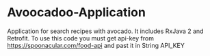 # Avoocadoo-Application
Application for search recipes with avocado.
It includes RxJava 2 and Retrofit. To use this code you must get api-key from https://spoonacular.com/food-api and past it in String API_KEY
